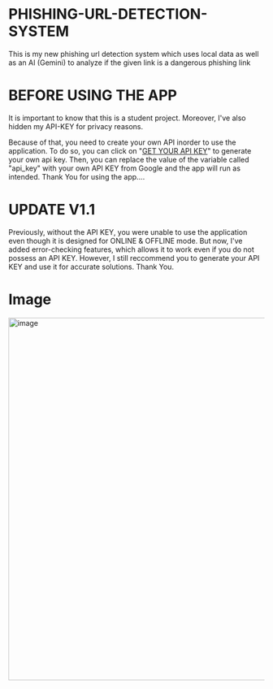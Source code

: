 # PHISHING-URL-DETECTION-SYSTEM
This is my new phishing url detection system which uses local data as well as an AI (Gemini) to analyze if the given link is a dangerous phishing link

# BEFORE USING THE APP
It is important to know that this is a student project. Moreover, I've also hidden my API-KEY for privacy reasons.

Because of that, you need to create your own API inorder to use the application. To do so, you can click on "[GET YOUR API KEY](https://aistudio.google.com/apikey)"
to generate your own api key. Then, you can replace the value of the variable called "api_key" with your own API KEY from Google and the app will run as intended.
Thank You for using the app....

# UPDATE V1.1
Previously, without the API KEY, you were unable to use the application even though it is designed for ONLINE & OFFLINE mode. But now, I've added error-checking
features, which allows it to work even if you do not possess an API KEY. However, I still reccommend you to generate your API KEY and use it for accurate solutions.
Thank You.

# Image
<img width="822" height="714" alt="image" src="https://github.com/user-attachments/assets/a38a58a2-2a60-41fa-a64f-7135db35a2b9" />


